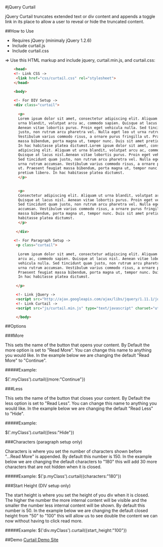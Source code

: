 #jQuery Curtail

jQuery Curtail truncates extended text or div content and appends a toggle link in its place to allow a user to reveal or hide the truncated content.

##How to Use
- Requires jQuery (minimaly jQuery 1.2.6)
- Include curtail.js
- Include curtail.css

=> Use this HTML markup and include jquery, curtail.min.js, and curtail.css:

```html
    <head>
    <!- Link CSS ->
	 <link href="css/curtail.css" rel="stylesheet">
    </head>
    
    <body>

    <!- For DIV Setup ->
	<div class="curtail"> 
 
      <p>
      Lorem ipsum dolor sit amet, consectetur adipiscing elit. Aliquam ut
      urna blandit, volutpat arcu ac, commodo sapien. Quisque at lacus nisl. 
      Aenean vitae lobortis purus. Proin eget vehicula nulla. Sed tincidunt quam 
      justo, non rutrum arcu pharetra vel. Nulla eget leo ut urna rutrum accumsan. 
      Vestibulum varius commodo risus, a ornare purus fringilla ut. Praesent feugiat 
      massa bibendum, porta magna ut, tempor nunc. Duis sit amet pretium libero. 
      In hac habitasse platea dictumst.Lorem ipsum dolor sit amet, consectetur 
      adipiscing elit. Aliquam ut urna blandit, volutpat arcu ac, commodo sapien.
      Quisque at lacus nisl.Aenean vitae lobortis purus. Proin eget vehicula nulla. 
      Sed tincidunt quam justo, non rutrum arcu pharetra vel. Nulla eget leo ut 
      urna rutrum accumsan. Vestibulum varius commodo risus, a ornare purus fringilla 
      ut. Praesent feugiat massa bibendum, porta magna ut, tempor nunc. Duis sit amet
      pretium libero. In hac habitasse platea dictumst. 
      </p> 
 
 
      <p> 
      Consectetur adipiscing elit. Aliquam ut urna blandit, volutpat arcu ac, commodo sapien.
      Quisque at lacus nisl. Aenean vitae lobortis purus. Proin eget vehicula nulla. 
      Sed tincidunt quam justo, non rutrum arcu pharetra vel. Nulla eget leo ut urna rutrum 
      accumsan. Vestibulum varius commodo risus, a ornare purus fringilla ut. Praesent feugiat 
      massa bibendum, porta magna ut, tempor nunc. Duis sit amet pretium libero. In hac 
      habitasse platea dictumst.
      </p> 
 
	 </div> 
 
 	<!- For Paragraph Setup ->
     <p class="curtail"> 
 
      Lorem ipsum dolor sit amet, consectetur adipiscing elit. Aliquam ut urna blandit, volutpat 
      arcu ac, commodo sapien. Quisque at lacus nisl. Aenean vitae lobortis purus. Proin eget 
      vehicula nulla. Sed tincidunt quam justo, non rutrum arcu pharetra vel. Nulla eget leo ut 
      urna rutrum accumsan. Vestibulum varius commodo risus, a ornare purus fringilla ut. 
      Praesent feugiat massa bibendum, porta magna ut, tempor nunc. Duis sit amet pretium libero. 
      In hac habitasse platea dictumst.
 
     </p>

     <!- Link jQuery ->
     <script src="http://ajax.googleapis.com/ajax/libs/jquery/1.11.1/jquery.min.js"></script> 
 	 <!- Link Curtail ->
	 <script src="js/curtail.min.js" type="text/javascript" charset="utf-8"></script>

	 </body>
```


##Options

###More

This sets the name of the button that opens your content. By Default the more option is set to "Read More". You can change this name to anything you would like. In the example below we are changing the default "Read More" to "Continue".

#####Example:

$('.myClass').curtail({more:"Continue"})


###Less

This sets the name of the button that closes your content. By Default the less option is set to "Read Less". You can change this name to anything you would like. In the example below we are changing the default "Read Less" to "Hide".

#####Example:

$('.myClass').curtail({less:"Hide"})

###Characters (paragraph setup only)

Characters is where you set the number of characters shown before "...Read More" is appended. By default this number is 150. In the example below we are changing the default characters to "180" this will add 30 more characters that are not hidden when it is closed.

#####Example:
$('p.myClass').curtail({characters:"180"})

###Start Height (DIV setup only)

The start height is where you set the height of you div when it is closed. The higher the number the more internal content will be visible and the smaller the number less internal content will be shown. By default this number is 50. In the example below we are changing the default closed height from "50" to "100" this will allow us to see double the content we can now without having to click read more.

#####Example:
$('div.myClass').curtail({start_height:"100"})

##Demo
[Curtail Demo Site](http://www.jeffreyjpoland.com/jquery/curtail/)
